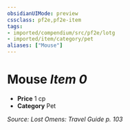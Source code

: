 ```yaml
---
obsidianUIMode: preview
cssclass: pf2e,pf2e-item
tags:
- imported/compendium/src/pf2e/lotg
- imported/item/category/pet
aliases: ["Mouse"]
---
```

# Mouse *Item 0*  

- **Price** 1 cp
- **Category** Pet



*Source: Lost Omens: Travel Guide p. 103*